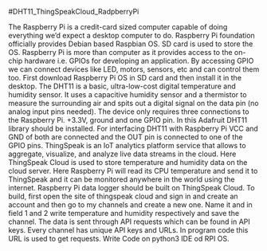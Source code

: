 #DHT11_ThingSpeakCloud_RadpberryPi

The Raspberry Pi is a credit-card sized computer capable of doing everything we’d expect a desktop computer to do. Raspberry Pi foundation officially provides Debian based Raspbian OS. SD card is used to store the OS. Raspberry Pi is more than computer as it provides access to the on-chip hardware i.e. GPIOs for developing an application. By accessing GPIO we can connect devices like LED, motors, sensors, etc and can control them too. 
First download Raspberry Pi OS in SD card and then install it in the desktop.
The DHT11 is a basic, ultra-low-cost digital temperature and humidity sensor. It uses a capacitive humidity sensor and a thermistor to measure the surrounding air and spits out a digital signal on the data pin (no analog input pins needed). The device only requires three connections to the Raspberry Pi. +3.3V, ground and one GPIO pin. 
In this Adafruit DHT11 library should be installed.
For interfacing DHT11 with Raspberry Pi VCC and GND of both are connected and the OUT pin is connected to one of the GPIO pins. 
ThingSpeak is an IoT analytics platform service that allows to aggregate, visualize, and analyze live data streams in the cloud.
Here ThingSpeak Cloud is used to store temperature and humidity data on the cloud server.
Here Raspberry Pi will read its CPU temperature and send it to ThingSpeak and it can be monitored anywhere in the world using the internet.
Raspberry Pi data logger should be built on ThingSpeak Cloud. To build, first open the site of thingspeak cloud and sign in and create an account and then go to my channels and create a new one. Name it and in field 1 and 2 write temperature and humidity respectively and save the channel.
The data is sent through API requests which can be found in API keys. Every channel has unique API keys and URLs. In program code this URL is used to get requests.
Write Code on python3 IDE od RPI OS.
